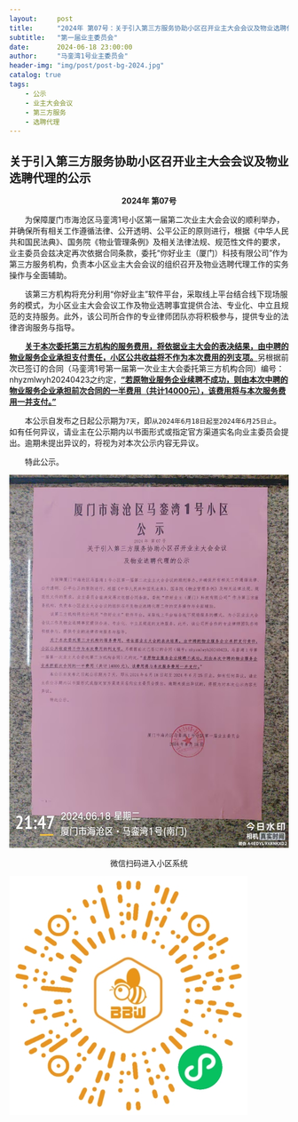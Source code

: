 ```yaml
---
layout:     post
title:      "2024年 第07号：关于引入第三方服务协助小区召开业主大会会议及物业选聘代理的公示"
subtitle:   "第一届业主委员会"
date:       2024-06-18 23:00:00
author:     "马銮湾1号业主委员会"
header-img: "img/post/post-bg-2024.jpg"
catalog: true
tags:
    - 公示
    - 业主大会会议
    - 第三方服务
    - 选聘代理
---
```




## 关于引入第三方服务协助小区召开业主大会会议及物业选聘代理的公示

<center><strong>2024年 第07号</strong></center>

&emsp;&emsp;为保障厦门市海沧区马銮湾1号小区第一届第二次业主大会会议的顺利举办，并确保所有相关工作遵循法律、公开透明、公平公正的原则进行，根据《中华人民共和国民法典》、国务院《物业管理条例》及相关法律法规、规范性文件的要求，业主委员会兹决定再次依据合同条款，委托“你好业主（厦门）科技有限公司”作为第三方服务机构，负责本小区业主大会会议的组织召开及物业选聘代理工作的实务操作与全面辅助。

&emsp;&emsp;该第三方机构将充分利用“你好业主”软件平台，采取线上平台结合线下现场服务的模式，为小区业主大会会议工作及物业选聘事宜提供合法、专业化、中立且规范的支持服务。此外，该公司所合作的专业律师团队亦将积极参与，提供专业的法律咨询服务与指导。

&emsp;&emsp;<strong><u>关于本次委托第三方机构的服务费用，将依据业主大会的表决结果，由中聘的物业服务企业承担支付责任，小区公共收益将不作为本次费用的列支项。</u></strong>另根据前次已签订的合同（马銮湾1号第一届第一次业主大会委托第三方机构合同）编号：nhyzmlwyh20240423之约定，<strong><u>“若原物业服务企业续聘不成功，则由本次中聘的物业服务企业承担前次合同的一半费用（共计14000元），该费用将与本次服务费用一并支付。”</u></strong>

&emsp;&emsp;本公示自发布之日起公示期为`7天`，即`从2024年6月18日起至2024年6月25日止`。如有任何异议，请业主在公示期内以书面形式或指定官方渠道实名向业主委员会提出。逾期未提出异议的，将视为对本次公示内容无异议。


&emsp;&emsp;特此公示。


![](\img\in-post\2024-6-18-公示实景.jpg)


<center>微信扫码进入小区系统</center>

![](\img\in-post\蜂窝智家.jpg)
